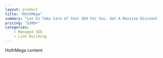 ```yaml
---
layout: product
title: "HothMega"
summary: "Let Us Take Care of Your SEO For You. Get A Massive Discount, A Custom SEO Strategy & Extra Bonuses"
pricing: "$300+"
categories: 
    - Managed SEO
    - Link Building
---
```


HothMega content